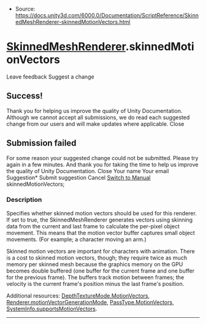 * Source: https://docs.unity3d.com/6000.0/Documentation/ScriptReference/SkinnedMeshRenderer-skinnedMotionVectors.html

#  [SkinnedMeshRenderer](https://docs.unity3d.com/6000.0/Documentation/ScriptReference/SkinnedMeshRenderer.html).skinnedMotionVectors
Leave feedback
Suggest a change
## Success!
Thank you for helping us improve the quality of Unity Documentation. Although we cannot accept all submissions, we do read each suggested change from our users and will make updates where applicable.
Close
## Submission failed
For some reason your suggested change could not be submitted. Please <a>try again</a> in a few minutes. And thank you for taking the time to help us improve the quality of Unity Documentation.
Close
Your name Your email Suggestion* Submit suggestion
Cancel
[Switch to Manual](https://docs.unity3d.com/6000.0/Documentation/Manual/class-SkinnedMeshRenderer.html "Go to SkinnedMeshRenderer Component in the Manual")
skinnedMotionVectors; 
### Description
Specifies whether skinned motion vectors should be used for this renderer.
If set to true, the SkinnedMeshRenderer generates vectors using skinning data from the current and last frame to calculate the per-pixel object movement. This means that the motion vector buffer captures small object movements. (For example; a character moving an arm.)  
  
Skinned motion vectors are important for characters with animation. There is a cost to skinned motion vectors, though; they require twice as much memory per skinned mesh because the graphics memory on the GPU becomes double buffered (one buffer for the current frame and one buffer for the previous frame). The buffers track motion between frames; the velocity is the current frame's position minus the last frame's position.  
  
Additional resources: [DepthTextureMode.MotionVectors](https://docs.unity3d.com/6000.0/Documentation/ScriptReference/DepthTextureMode.MotionVectors.html), [Renderer.motionVectorGenerationMode](https://docs.unity3d.com/6000.0/Documentation/ScriptReference/Renderer-motionVectorGenerationMode.html), [PassType.MotionVectors](https://docs.unity3d.com/6000.0/Documentation/ScriptReference/Rendering.PassType.MotionVectors.html), [SystemInfo.supportsMotionVectors](https://docs.unity3d.com/6000.0/Documentation/ScriptReference/SystemInfo-supportsMotionVectors.html).
* * *
